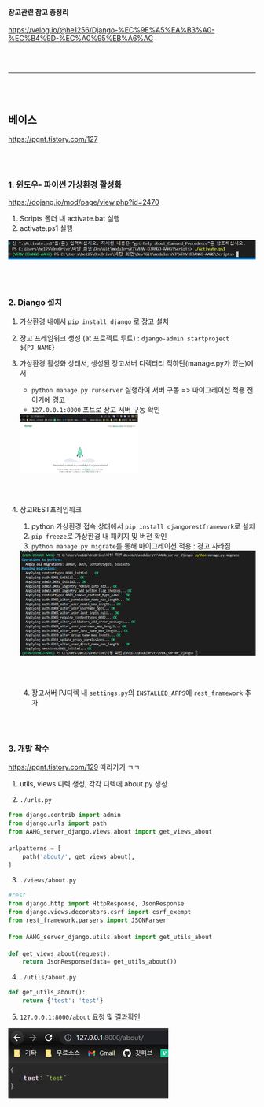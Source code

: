#### 장고관련 참고 총정리
https://velog.io/@he1256/Django-%EC%9E%A5%EA%B3%A0-%EC%B4%9D-%EC%A0%95%EB%A6%AC

<br><br>

---

<br><br>

## 베이스
https://pgnt.tistory.com/127

<br><br>

### 1. 윈도우- 파이썬 가상환경 활성화
https://dojang.io/mod/page/view.php?id=2470

1. Scripts 폴더 내 activate.bat 실행
2. activate.ps1 실행
<img src="./MD_IMG/img_activated.png" >

<br><br>

### 2. Django 설치
1. 가상환경 내에서 `pip install django` 로 장고 설치
2. 장고 프레임워크 생성 (at 프로젝트 루트) : `django-admin startproject ${PJ_NAME}`
3. 가상환경 활성화 상태서, 생성된 장고서버 디렉터리 직하단(manage.py가 있는)에서
	- `python manage.py runserver` 실행하여 서버 구동 => 마이그레이션 적용 전이기에 경고
	- `127.0.0.1:8000` 포트로 장고 서버 구동 확인
  
	<img src="./MD_IMG/port8000django.png" width=50%>

<br><br>

4. 장고REST프레임워크
   1. python 가상환경 접속 상태에서 `pip install djangorestframework`로 설치
   2. `pip freeze`로 가상환경 내 패키지 및 버전 확인
   3. `python manage.py migrate`를 통해 마이그레이션 적용 : 경고 사라짐

	<img src="./MD_IMG/migrated.png">
	
	<br><br>

	4. 장고서버 PJ디렉 내 `settings.py`의 `INSTALLED_APPS`에 `rest_framework` 추가

<br><br>

### 3. 개발 착수
https://pgnt.tistory.com/129 따라가기 ㄱㄱ

1. utils, views 디렉 생성, 각각 디렉에 about.py 생성

2. `./urls.py`
```py
from django.contrib import admin
from django.urls import path
from AAHG_server_django.views.about import get_views_about

urlpatterns = [
    path('about/', get_views_about),
]

```

3. `./views/about.py`
```py
#rest
from django.http import HttpResponse, JsonResponse
from django.views.decorators.csrf import csrf_exempt
from rest_framework.parsers import JSONParser

from AAHG_server_django.utils.about import get_utils_about

def get_views_about(request):
    return JsonResponse(data= get_utils_about())
```

4. `./utils/about.py`
```py
def get_utils_about():
    return {'test': 'test'}
```


5. `127.0.0.1:8000/about` 요청 및 결과확인

<img src="./MD_IMG/testJsonResult.png">

